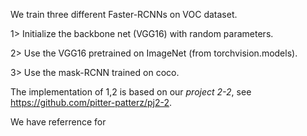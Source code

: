 We train three different Faster-RCNNs on VOC dataset.

1> Initialize the backbone net (VGG16) with random parameters.

2> Use the VGG16 pretrained on ImageNet (from torchvision.models).

3> Use the mask-RCNN trained on coco.

The implementation of 1,2 is based on our *project 2-2*, see https://github.com/pitter-patterz/pj2-2.

We have referrence for

